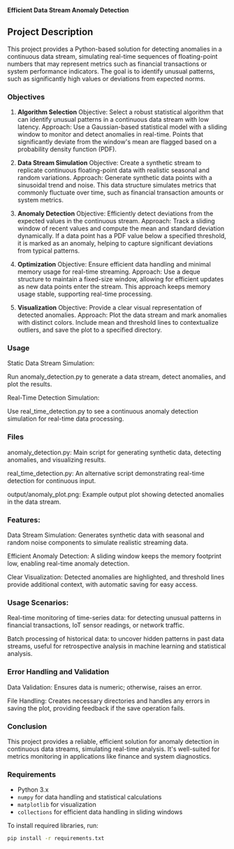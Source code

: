 **Efficient Data Stream Anomaly Detection**

## Project Description

This project provides a Python-based solution for detecting anomalies in a continuous data stream, simulating real-time sequences of floating-point numbers that may represent metrics such as financial transactions or system performance indicators. The goal is to identify unusual patterns, such as significantly high values or deviations from expected norms.

### Objectives

1. **Algorithm Selection**
Objective: Select a robust statistical algorithm that can identify unusual patterns in a continuous data stream with low latency.
Approach: Use a Gaussian-based statistical model with a sliding window to monitor and detect anomalies in real-time. Points that significantly deviate from the window's mean are flagged based on a probability density function (PDF).

2. **Data Stream Simulation**
Objective: Create a synthetic stream to replicate continuous floating-point data with realistic seasonal and random variations.
Approach: Generate synthetic data points with a sinusoidal trend and noise. This data structure simulates metrics that commonly fluctuate over time, such as financial transaction amounts or system metrics.

3. **Anomaly Detection**
Objective: Efficiently detect deviations from the expected values in the continuous stream.
Approach: Track a sliding window of recent values and compute the mean and standard deviation dynamically. If a data point has a PDF value below a specified threshold, it is marked as an anomaly, helping to capture significant deviations from typical patterns.

4. **Optimization**
Objective: Ensure efficient data handling and minimal memory usage for real-time streaming.
Approach: Use a deque structure to maintain a fixed-size window, allowing for efficient updates as new data points enter the stream. This approach keeps memory usage stable, supporting real-time processing.

5. **Visualization**
Objective: Provide a clear visual representation of detected anomalies.
Approach: Plot the data stream and mark anomalies with distinct colors. Include mean and threshold lines to contextualize outliers, and save the plot to a specified directory.

### Usage

Static Data Stream Simulation:

Run anomaly_detection.py to generate a data stream, detect anomalies, and plot the results.

Real-Time Detection Simulation:

Use real_time_detection.py to see a continuous anomaly detection simulation for real-time data processing.

### Files

anomaly_detection.py: Main script for generating synthetic data, detecting anomalies, and visualizing results.

real_time_detection.py: An alternative script demonstrating real-time detection for continuous input.

output/anomaly_plot.png: Example output plot showing detected anomalies in the data stream.

### Features:

Data Stream Simulation: Generates synthetic data with seasonal and random noise components to simulate realistic streaming data.

Efficient Anomaly Detection: A sliding window keeps the memory footprint low, enabling real-time anomaly detection.

Clear Visualization: Detected anomalies are highlighted, and threshold lines provide additional context, with automatic saving for easy access.

### Usage Scenarios:

Real-time monitoring of time-series data: for detecting unusual patterns in financial transactions, IoT sensor readings, or network traffic.

Batch processing of historical data: to uncover hidden patterns in past data streams, useful for retrospective analysis in machine learning and statistical analysis.

### Error Handling and Validation

Data Validation: Ensures data is numeric; otherwise, raises an error.

File Handling: Creates necessary directories and handles any errors in saving the plot, providing feedback if the save operation fails.

### Conclusion

This project provides a reliable, efficient solution for anomaly detection in continuous data streams, simulating real-time analysis. It's well-suited for metrics monitoring in applications like finance and system diagnostics.

### Requirements

* Python 3.x
* `numpy` for data handling and statistical calculations
* `matplotlib` for visualization
* `collections` for efficient data handling in sliding windows

To install required libraries, run:
```bash
pip install -r requirements.txt
```
